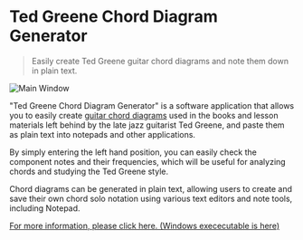 # Ted Greene Chord Diagram Generator

> Easily create Ted Greene guitar chord diagrams and note them down in plain text.

![Main Window](https://forestail.com/wp-content/uploads/2022/07/2022-07-03_11h31_07.png "Main Window")


"Ted Greene Chord Diagram Generator" is a software application that allows you to easily create <a href="https://www.tedgreene.com/images/lessons/students/PaulVachon/HowToReadTedGreeneChordDiagrams.pdf" target="_blank" rel="noreferrer noopener">guitar chord diagrams</a> used in the books and lesson materials left behind by the late jazz guitarist Ted Greene, and paste them as plain text into notepads and other applications.

By simply entering the left hand position, you can easily check the component notes and their frequencies, which will be useful for analyzing chords and studying the Ted Greene style.

Chord diagrams can be generated in plain text, allowing users to create and save their own chord solo notation using various text editors and note tools, including Notepad.


<a href="https://forestail.com/en/ted-greene-chord-diagram-generator/">For more information, please click here. (Windows exececutable is here)</a>
